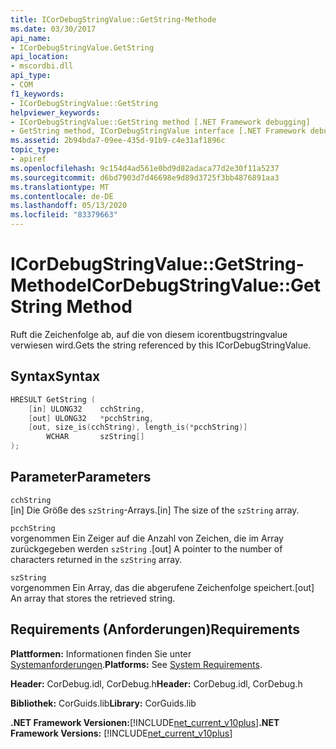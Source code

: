 ```yaml
---
title: ICorDebugStringValue::GetString-Methode
ms.date: 03/30/2017
api_name:
- ICorDebugStringValue.GetString
api_location:
- mscordbi.dll
api_type:
- COM
f1_keywords:
- ICorDebugStringValue::GetString
helpviewer_keywords:
- ICorDebugStringValue::GetString method [.NET Framework debugging]
- GetString method, ICorDebugStringValue interface [.NET Framework debugging]
ms.assetid: 2b94bda7-09ee-435d-91b9-c4e31af1896c
topic_type:
- apiref
ms.openlocfilehash: 9c154d4ad561e0bd9d82adaca77d2e30f11a5237
ms.sourcegitcommit: d6bd7903d7d46698e9d89d3725f3bb4876891aa3
ms.translationtype: MT
ms.contentlocale: de-DE
ms.lasthandoff: 05/13/2020
ms.locfileid: "83379663"
---
```

# <a name="icordebugstringvaluegetstring-method"></a><span data-ttu-id="6893f-102">ICorDebugStringValue::GetString-Methode</span><span class="sxs-lookup"><span data-stu-id="6893f-102">ICorDebugStringValue::GetString Method</span></span>
<span data-ttu-id="6893f-103">Ruft die Zeichenfolge ab, auf die von diesem icorentbugstringvalue verwiesen wird.</span><span class="sxs-lookup"><span data-stu-id="6893f-103">Gets the string referenced by this ICorDebugStringValue.</span></span>  
  
## <a name="syntax"></a><span data-ttu-id="6893f-104">Syntax</span><span class="sxs-lookup"><span data-stu-id="6893f-104">Syntax</span></span>  
  
```cpp  
HRESULT GetString (  
    [in] ULONG32    cchString,  
    [out] ULONG32   *pcchString,  
    [out, size_is(cchString), length_is(*pcchString)]
        WCHAR       szString[]  
);  
```  
  
## <a name="parameters"></a><span data-ttu-id="6893f-105">Parameter</span><span class="sxs-lookup"><span data-stu-id="6893f-105">Parameters</span></span>  
 `cchString`  
 <span data-ttu-id="6893f-106">[in] Die Größe des `szString`-Arrays.</span><span class="sxs-lookup"><span data-stu-id="6893f-106">[in] The size of the `szString` array.</span></span>  
  
 `pcchString`  
 <span data-ttu-id="6893f-107">vorgenommen Ein Zeiger auf die Anzahl von Zeichen, die im Array zurückgegeben werden `szString` .</span><span class="sxs-lookup"><span data-stu-id="6893f-107">[out] A pointer to the number of characters returned in the `szString` array.</span></span>  
  
 `szString`  
 <span data-ttu-id="6893f-108">vorgenommen Ein Array, das die abgerufene Zeichenfolge speichert.</span><span class="sxs-lookup"><span data-stu-id="6893f-108">[out] An array that stores the retrieved string.</span></span>  
  
## <a name="requirements"></a><span data-ttu-id="6893f-109">Requirements (Anforderungen)</span><span class="sxs-lookup"><span data-stu-id="6893f-109">Requirements</span></span>  
 <span data-ttu-id="6893f-110">**Plattformen:** Informationen finden Sie unter [Systemanforderungen](../../get-started/system-requirements.md).</span><span class="sxs-lookup"><span data-stu-id="6893f-110">**Platforms:** See [System Requirements](../../get-started/system-requirements.md).</span></span>  
  
 <span data-ttu-id="6893f-111">**Header:** CorDebug.idl, CorDebug.h</span><span class="sxs-lookup"><span data-stu-id="6893f-111">**Header:** CorDebug.idl, CorDebug.h</span></span>  
  
 <span data-ttu-id="6893f-112">**Bibliothek:** CorGuids.lib</span><span class="sxs-lookup"><span data-stu-id="6893f-112">**Library:** CorGuids.lib</span></span>  
  
 <span data-ttu-id="6893f-113">**.NET Framework Versionen:**[!INCLUDE[net_current_v10plus](../../../../includes/net-current-v10plus-md.md)]</span><span class="sxs-lookup"><span data-stu-id="6893f-113">**.NET Framework Versions:** [!INCLUDE[net_current_v10plus](../../../../includes/net-current-v10plus-md.md)]</span></span>
